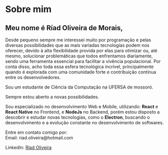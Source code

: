 # Sobre mim

## Meu nome é Ríad Oliveira de Morais,

<p>Desde pequeno sempre me interessei muito por programação e pelas diversas possibilidades que as mais variadas tecnologias podem nos oferecer, devido à alta flexibilidade provida por elas para otimizar ou, até mesmo, solucionar problemáticas que todos enfrentamos diariamente, sendo uma ferramenta essencial para facilitar a vivência populacional. Por conta disso, acho toda essa esfera tecnológica incrível, principalmente quando é explorada com uma comunidade forte e contribuição contínua entre os desenvolvedores.</br>

Sou um estudante de Ciência da Computação na UFERSA de mossoró.</p>

<p>Sempre estou aberto a novas possibilidades.</p>

<p>Sou especializado no desenvolvimento Web e Mobile, utilizando: <strong>React</strong> e <strong>React Native</strong> no Frontend, e <strong>NodeJs</strong> no Backend, porém estou disposto a descobrir e estudar novas tecnologias, como o <strong>Electron</strong>, buscando o desenvolvimento e a evolução constante no desenvolvimento de softwares.</p>

<p>Entre em contato comigo por:</br>
Email: riad.oliveira@hotmail.com</br>

LinkedIn: 
[Ríad Oliveira](https://www.linkedin.com/in/r%C3%ADad-oliveira-8492891b4/)
</p>
